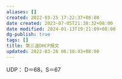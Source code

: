 ```yaml
---
aliases: []
created: 2022-03-25 17:22:37+08:00
date created: 2023-07-05T21:38:32+08:00
date modified: 2024-01-13T19:21:09+08:00
dg-publish: true
tags: []
title: 第三道DHCP报文
updated: 2022-03-26 06:10:43+08:00
---
```


UDP： D＝68，S＝67